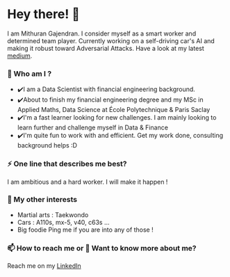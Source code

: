 
# Hey there! 👋

I am Mithuran Gajendran. I consider myself as a smart worker and determined team player. Currently working on a self-driving car's AI and making it robust toward Adversarial Attacks. Have a look at my latest [medium](https://medium.com/).


### 🌱 Who am I ?
- ✔️I am a Data Scientist with financial engineering background. 
- ✔️About to finish my financial engineering degree and my MSc in Applied Maths, Data Science at École Polytechnique & Paris Saclay
- ✔️I'm a fast learner looking for new challenges. I am mainly looking to learn further and challenge myself in Data & Finance
- ✔️I'm quite fun to work with and efficient. Get my work done, consulting background helps :D

### ⚡ One line that describes me best? 
I am ambitious and a hard worker. I will make it happen !

### 👯 My other interests
- Martial arts : Taekwondo
- Cars : A110s, mx-5, v40, c63s ...
- Big foodie
Ping me if you are into any of those !

### 📫 How to reach me or 💬 Want to know more about me?
Reach me on my [LinkedIn](https://www.linkedin.com/gmithuran/)
